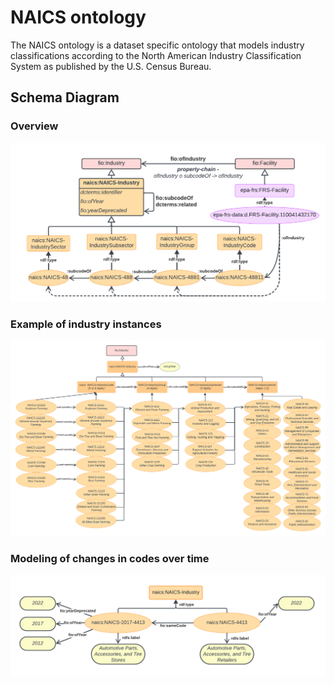 # NAICS ontology

The NAICS ontology is a dataset specific ontology that models industry classifications according to the North American Industry Classification System as published by the U.S. Census Bureau.

## Schema Diagram

### Overview

![NAICS Overview](./NAICS.png)

### Example of industry instances

![NAICS examples](./NAICS-examples.png)

### Modeling of changes in codes over time

![NAICS code changes](./NAICS-codeChanges.png)

